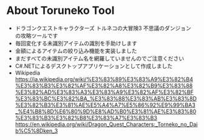 # About Toruneko Tool
- ドラゴンクエストキャラクターズ トルネコの大冒険3 不思議のダンジョン の攻略ツールです
- 毎回変化する未識別アイテムの識別を手助けします
- 金額によるアイテムの絞り込み機能を実装しました
- まだすべての未識別アイテム名を網羅していませんのでご注意ください
- C#.NETによるデスクトップアプリケーションとして作成しました
- Wikipedia
https://ja.wikipedia.org/wiki/%E3%83%89%E3%83%A9%E3%82%B4%E3%83%B3%E3%82%AF%E3%82%A8%E3%82%B9%E3%83%88%E3%82%AD%E3%83%A3%E3%83%A9%E3%82%AF%E3%82%BF%E3%83%BC%E3%82%BA_%E3%83%88%E3%83%AB%E3%83%8D%E3%82%B3%E3%81%AE%E5%A4%A7%E5%86%92%E9%99%BA3_%E4%B8%8D%E6%80%9D%E8%AD%B0%E3%81%AE%E3%83%80%E3%83%B3%E3%82%B8%E3%83%A7%E3%83%B3
https://en.wikipedia.org/wiki/Dragon_Quest_Characters:_Torneko_no_Daib%C5%8Dken_3